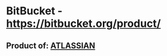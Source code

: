 # BitBucket - https://bitbucket.org/product/

## Product of: [ATLASSIAN](https://www.atlassian.com/)

### 